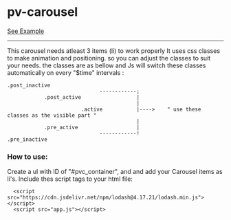 # pv-carousel
[See Example](https://pouriversal.github.io/pv-carousel/)

-----------------------------

This carousel needs atleast 3 items (li) to work properly
It uses css classes to make animation and positioning. so you can adjust the classes to suit your needs. the classes are as bellow and Js will switch these classes automatically on every "$time" intervals :


    .post_inactive
                                  ------------;
                .post_active                  |
                                              |
                            .active           |---->    " use these classes as the visible part "
                                              |
                .pre_active                   |
                                  ------------!
    .pre_inactive


### How to use:

Create a ul with ID of "#pvc_container", and and add your Carousel items as li's.
Include thes script tags to your html file:
```
  <script src="https://cdn.jsdelivr.net/npm/lodash@4.17.21/lodash.min.js"></script>
  <script src="app.js"></script>
```
